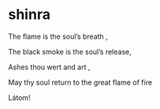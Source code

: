 # shinra
The flame is the soul’s breath ,

The black smoke is the soul’s release, 

Ashes thou wert and art ,

May thy soul return to the great flame of fire 

Látom!
